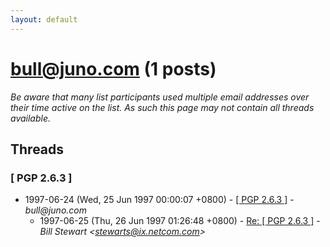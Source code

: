 ```yaml
---
layout: default
---
```


# bull@juno.com (1 posts)

_Be aware that many list participants used multiple email addresses over their time active on the list. As such this page may not contain all threads available._

## Threads

### [ PGP 2.6.3 ]
+ 1997-06-24 (Wed, 25 Jun 1997 00:00:07 +0800) - [[ PGP 2.6.3 ]](/archive/1997/06/9cd1d33bd6fccfa2885456fb166591c66bce0806115f31d8c749b4b16ab11d66) - _bull@juno.com_
  + 1997-06-25 (Thu, 26 Jun 1997 01:26:48 +0800) - [Re: [ PGP 2.6.3 ]](/archive/1997/06/e5ccf3a287b9a0a6b71056d9d259394772ee0273dfaf472369b3195b12a1749c) - _Bill Stewart \<stewarts@ix.netcom.com\>_

